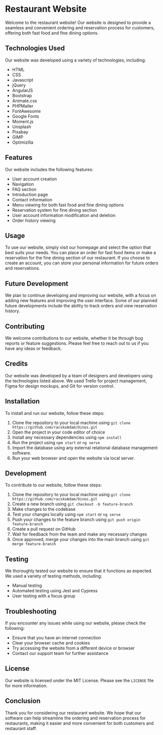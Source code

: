 

# Restaurant Website

Welcome to the restaurant website! Our website is designed to provide a seamless and convenient ordering and reservation process for customers, offering both fast food and fine dining options.

## Technologies Used

Our website was developed using a variety of technologies, including:

- HTML
- CSS
- Javascript
- jQuery
- AngularJS
- Bootstrap
- Animate.css
- PHPMailer
- FontAwesome
- Google Fonts
- Moment.js
- Unsplash
- Pixabay
- GIMP
- Optimizilla

## Features

Our website includes the following features:

- User account creation
- Navigation
- FAQ section
- Introduction page
- Contact information
- Menu viewing for both fast food and fine dining options
- Reservation system for fine dining section
- User account information modification and deletion
- Order history viewing

## Usage

To use our website, simply visit our homepage and select the option that best suits your needs. You can place an order for fast food items or make a reservation for the fine dining section of our restaurant. If you choose to create an account, you can store your personal information for future orders and reservations.

## Future Development

We plan to continue developing and improving our website, with a focus on adding new features and improving the user interface. Some of our planned future developments include the ability to track orders and view reservation history.

## Contributing

We welcome contributions to our website, whether it be through bug reports or feature suggestions. Please feel free to reach out to us if you have any ideas or feedback.

## Credits

Our website was developed by a team of designers and developers using the technologies listed above. We used Trello for project management, Figma for design mockups, and Git for version control.

## Installation

To install and run our website, follow these steps:

1. Clone the repository to your local machine using `git clone https://github.com/racskoAdam/Oinos.git`
2. Open the project in your code editor of choice
3. Install any necessary dependencies using `npm install`
4. Run the project using `npm start` or `ng serve`
5. Import the database using any external relational database management software.
6. Run your web browser and open the website via local server.

## Development

To contribute to our website, follow these steps:

1. Clone the repository to your local machine using `git clone https://github.com/racskoAdam/Oinos.git`
2. Create a new branch using `git checkout -b feature-branch`
3. Make changes to the codebase
4. Test your changes locally using `npm start` or `ng serve`
5. Push your changes to the feature branch using `git push origin feature-branch`
6. Create a pull request on GitHub
7. Wait for feedback from the team and make any necessary changes
8. Once approved, merge your changes into the main branch using `git merge feature-branch`

## Testing

We thoroughly tested our website to ensure that it functions as expected. We used a variety of testing methods, including:

- Manual testing
- Automated testing using Jest and Cypress
- User testing with a focus group

## Troubleshooting

If you encounter any issues while using our website, please check the following:

- Ensure that you have an internet connection
- Clear your browser cache and cookies
- Try accessing the website from a different device or browser
- Contact our support team for further assistance

## License

Our website is licensed under the MIT License. Please see the `LICENSE` file for more information.

## Conclusion

Thank you for considering our restaurant website. We hope that our software can help streamline the ordering and reservation process for restaurants, making it easier and more convenient for both customers and restaurant staff.